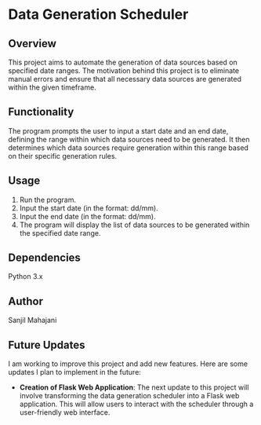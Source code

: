 # Data Generation Scheduler

## Overview
This project aims to automate the generation of data sources based on specified date ranges. The motivation behind this project is to eliminate manual errors and ensure that all necessary data sources are generated within the given timeframe.

## Functionality
The program prompts the user to input a start date and an end date, defining the range within which data sources need to be generated. It then determines which data sources require generation within this range based on their specific generation rules.

## Usage
1. Run the program.
2. Input the start date (in the format: dd/mm).
3. Input the end date (in the format: dd/mm).
4. The program will display the list of data sources to be generated within the specified date range.

## Dependencies
Python 3.x

## Author
Sanjil Mahajani

## Future Updates

I am working to improve this project and add new features. Here are some updates I plan to implement in the future:

- **Creation of Flask Web Application**: The next update to this project will involve transforming the data generation scheduler into a Flask web application. This will allow users to interact with the scheduler through a user-friendly web interface.
